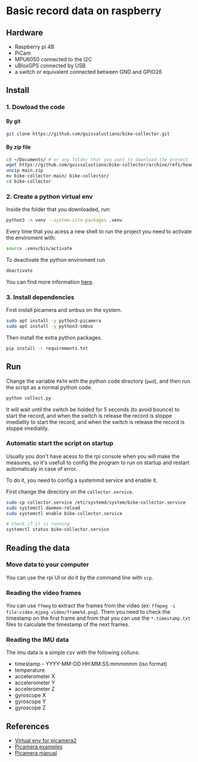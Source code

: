 # Basic record data on raspberry

## Hardware
- Raspberry pi 4B
- PiCam
- MPU6050 connected to the I2C
- uBloxGPS connected by USB
- a switch or equivalent connected between GND and GPIO26

## Install
### 1. Dowload the code
#### By git
```bash
git clone https://github.com/guissalustiano/bike-collector.git
```

#### By zip file
```bash
cd ~/Documents/ # or any folder that you want to download the project
wget https://github.com/guissalustiano/bike-collector/archive/refs/heads/main.zip
unzip main.zip
mv bike-collector-main/ bike-collector/
cd bike-collector
```

###  2. Create a python virtual env
Inside the folder that you downloaded, run:
```bash
python3 -m venv --system-site-packages .venv
```

Every time that you acess a new shell to run the project you need
to activate the enviroment with:
```bash
source .venv/bin/activate
```

To deactivate the python enviroment run
```bash
deactivate
```

You can find more information [here](https://docs.python.org/3/library/venv.html).

### 3. Install dependencies
First install picamera and smbus on the system.
```bash
sudo apt install -y python3-picamera
sudo apt install -y python3-smbus
```

Then install the extra python packages.
```bash
pip install -r requirements.txt
```

## Run
Change the variable `PATH` with the python code directory (`pwd`), 
and then run the script as a normal python code.
```bash
python collect.py
```
It will wait until the switch be holded for 5 seconds (to avoid bounce) to start the record, and when the switch is release the record is stoppe imediatily to start the record, 
and when the switch is release the record is stoppe imediatily.

### Automatic start the script on startup
Usually you don't have acess to the rpi console when you will make the measures,
so it's usefull to config the program to run on startup and restart automaticaly in case of error.

To do it, you need to config a systemmd service and enable it.

First change the directory on the `collector.service`.
```bash
sudo cp collector.service /etc/systemd/system/bike-collector.service
sudo systemctl daemon-reload
sudo systemctl enable bike-collector.service

# Check if it is running
systemctl status bike-collector.service
```


## Reading the data
### Move data to your computer
You can use the rpi UI or do it by the command line with `scp`.

### Reading the video frames
You can use `ffmeg` to extract the frames from the video (ex: `ffmpeg -i file:video.mjpeg video/frame%d.png`).
Them you need to check the timestamp on the first frame and from that you can use the `*.timestamp.txt` files to calculate the timestamp of the next frames.

### Reading the IMU data
The imu data is a simple csv with the following colluns:
- timestamp - YYYY-MM-DD HH:MM:SS:mmmmmm (iso format)
- temperature
- accelerometer X
- accelerometer Y
- accelerometer Z
- gyroscope X
- gyroscope Y
- gyroscope Z

## References
- [Virtual env for picamera2](https://forums.raspberrypi.com/viewtopic.php?t=361758)
- [Picamera examples](https://github.com/raspberrypi/picamera2/tree/main/examples)
- [Picamera manual](https://datasheets.raspberrypi.com/camera/picamera2-manual.pdf)
